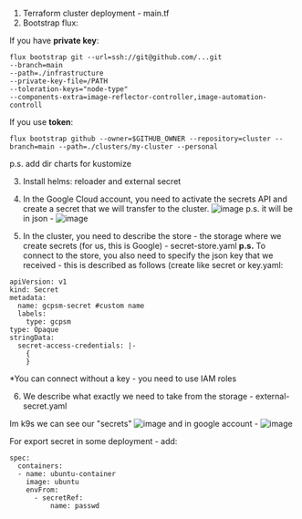 1. Terraform cluster deployment - main.tf
2. Bootstrap flux:
   
If you have **private key**:

```
flux bootstrap git --url=ssh://git@github.com/...git 
--branch=main
--path=./infrastructure
--private-key-file=/PATH
--toleration-keys="node-type"
--components-extra=image-reflector-controller,image-automation-controll
```

If you use **token**:

```
flux bootstrap github --owner=$GITHUB_OWNER --repository=cluster --branch=main --path=./clusters/my-cluster --personal
```
p.s. add dir charts for kustomize

3. Install helms: reloader and external secret
4. In the Google Cloud account, you need to activate the secrets API and create a secret that we will transfer to the cluster.
![image](https://github.com/popilmv/cluster/assets/115075056/b429b5a7-326a-41d7-9683-ddc035b62f81)
p.s. it will be in json - ![image](https://github.com/popilmv/cluster/assets/115075056/636dcb55-14b3-4432-b931-ab414201b5bf)

5. In the cluster, you need to describe the store - the storage where we create secrets (for us, this is Google) - secret-store.yaml
**p.s.** To connect to the store, you also need to specify the json key that we received - this is described as follows (create like secret or key.yaml:

```
apiVersion: v1
kind: Secret
metadata:
  name: gcpsm-secret #custom name
  labels:
    type: gcpsm
type: Opaque
stringData:
  secret-access-credentials: |-
    {
    }
```

*You can connect without a key - you need to use IAM roles

6. We describe what exactly we need to take from the storage - external-secret.yaml

Im k9s we can see our "secrets"  ![image](https://github.com/popilmv/cluster/assets/115075056/5b7e8d45-6f7a-4cc5-b17f-6cf2cbf4e3bd)
and in google account - ![image](https://github.com/popilmv/cluster/assets/115075056/0d2d7e0e-4fd8-4131-ba42-733996b413a4)

For export secret in some deployment - add:
```
spec:
  containers:
  - name: ubuntu-container
    image: ubuntu
    envFrom:
      - secretRef:
          name: passwd
```
